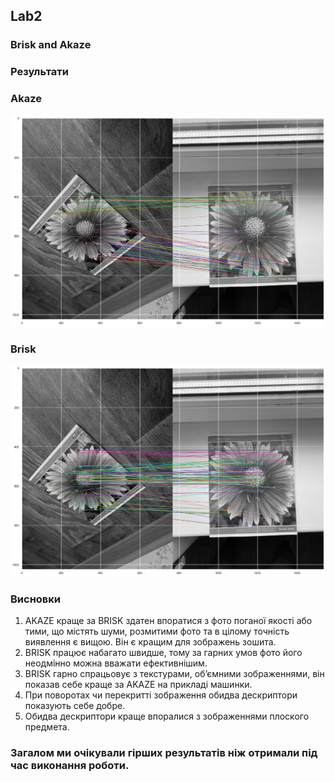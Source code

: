 ## Lab2

### Brisk and Akaze

### Результати 

### Akaze

![Akaze](Akaze.jpg)

### Brisk

![Brisk](brisk.jpg)







### Висновки
1. AKAZE краще за BRISK здатен впоратися з фото поганої якості або тими, що містять шуми, розмитими фото та в цілому точність виявлення є вищою. Він є кращим для зображень зошита.
1. BRISK працює набагато швидше, тому за гарних умов фото його неодмінно можна вважати ефективнішим.
1. BRISK гарно спрацьовує з текстурами, об’ємними зображеннями, він показав себе краще за AKAZE на прикладі машинки.
1. При поворотах чи перекритті зображення обидва дескриптори показують себе добре.
1. Обидва дескриптори краще впоралися з зображеннями плоского предмета.
### Загалом ми очікували гірших результатів ніж отримали під час виконання роботи.



